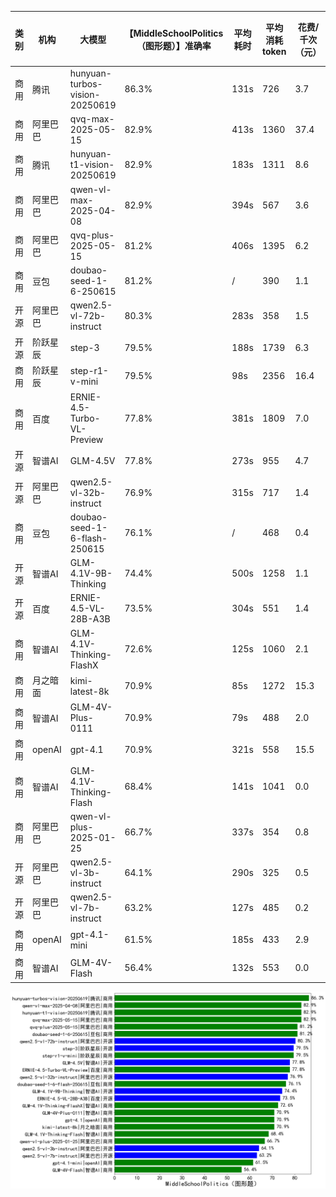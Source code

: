 
|类别|机构|大模型|【MiddleSchoolPolitics（图形题）】准确率|平均耗时|平均消耗token|花费/千次（元）|排名（准确率）|
|---|---|-----|-------------------|-------|-----------|-----------|-----------|
|商用|腾讯|hunyuan-turbos-vision-20250619|86.3%|131s|726|3.7|1|
|商用|阿里巴巴|qvq-max-2025-05-15|82.9%|413s|1360|37.4|2|
|商用|腾讯|hunyuan-t1-vision-20250619|82.9%|183s|1311|8.6|3|
|商用|阿里巴巴|qwen-vl-max-2025-04-08|82.9%|394s|567|3.6|4|
|商用|阿里巴巴|qvq-plus-2025-05-15|81.2%|406s|1395|6.2|5|
|商用|豆包|doubao-seed-1-6-250615|81.2%|/|390|1.1|6|
|开源|阿里巴巴|qwen2.5-vl-72b-instruct|80.3%|283s|358|1.5|7|
|开源|阶跃星辰|step-3|79.5%|188s|1739|6.3|8|
|商用|阶跃星辰|step-r1-v-mini|79.5%|98s|2356|16.4|9|
|商用|百度|ERNIE-4.5-Turbo-VL-Preview|77.8%|381s|1809|7.0|10|
|开源|智谱AI|GLM-4.5V|77.8%|273s|955|4.7|11|
|开源|阿里巴巴|qwen2.5-vl-32b-instruct|76.9%|315s|717|1.4|12|
|商用|豆包|doubao-seed-1-6-flash-250615|76.1%|/|468|0.4|13|
|开源|智谱AI|GLM-4.1V-9B-Thinking|74.4%|500s|1258|1.1|14|
|开源|百度|ERNIE-4.5-VL-28B-A3B|73.5%|304s|551|1.4|15|
|商用|智谱AI|GLM-4.1V-Thinking-FlashX|72.6%|125s|1060|2.1|16|
|商用|月之暗面|kimi-latest-8k|70.9%|85s|1272|15.3|17|
|商用|智谱AI|GLM-4V-Plus-0111|70.9%|79s|488|2.0|18|
|商用|openAI|gpt-4.1|70.9%|321s|558|15.5|19|
|商用|智谱AI|GLM-4.1V-Thinking-Flash|68.4%|141s|1041|0.0|20|
|商用|阿里巴巴|qwen-vl-plus-2025-01-25|66.7%|337s|354|0.8|21|
|开源|阿里巴巴|qwen2.5-vl-3b-instruct|64.1%|290s|325|0.5|22|
|开源|阿里巴巴|qwen2.5-vl-7b-instruct|63.2%|127s|485|0.2|23|
|商用|openAI|gpt-4.1-mini|61.5%|185s|433|2.9|24|
|商用|智谱AI|GLM-4V-Flash|56.4%|132s|553|0.0|25|


![lin](../pic/MiddleSchoolPolitics（图形题）.png)